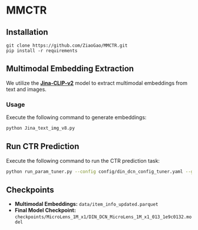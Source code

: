 # MMCTR
## Installation
```
git clone https://github.com/ZiaoGao/MMCTR.git
pip install -r requirements
```

## Multimodal Embedding Extraction

We utilize the **[Jina-CLIP-v2](https://huggingface.co/jinaai/jina-clip-v2)** model to extract multimodal embeddings from text and images.

### Usage

Execute the following command to generate embeddings:

```bash
python Jina_text_img_v8.py
```

## Run CTR Prediction

Execute the following command to run the CTR prediction task:

```bash
python run_param_tuner.py --config config/din_dcn_config_tuner.yaml --gpu 0
```

## Checkpoints

- **Multimodal Embeddings:** `data/item_info_updated.parquet`
- **Final Model Checkpoint:** `checkpoints/MicroLens_1M_x1/DIN_DCN_MicroLens_1M_x1_013_1e9c0132.model`

